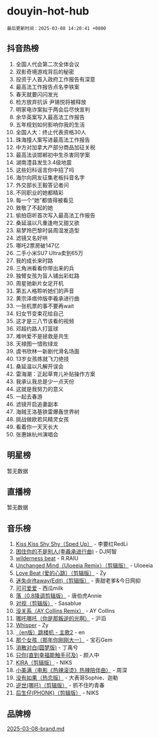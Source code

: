# douyin-hot-hub

`最后更新时间：2025-03-08 14:20:41 +0800`

## 抖音热榜

1. 全国人代会第二次全体会议
1. 双影奇境游戏背后的秘密
1. 投资于人首入政府工作报告有深意
1. 最高法工作报告点名李铁案
1. 春天就要闪闪发光
1. 检方放弃抗诉 尹锡悦将被释放
1. 明家电诈案拟于两会后尽快宣判
1. 余华英案写入最高法工作报告
1. 五年规划如何影响你我的生活
1. 全国人大：终止代表资格30人
1. 珠海撞人案写进最高法工作报告
1. 中方对加拿大产部分商品加征关税
1. 最高法谈邯郸初中生杀害同学案
1. 湖南澧县发生3.4级地震
1. 这些妇科谣言你中招了吗
1. 海尔向网友征集老板抖音名字
1. 外交部长王毅答记者问
1. 不同职业的她都精彩
1. 每一个“她”都值得被看见
1. 致敬了不起的她
1. 偷拍窃听首次写入最高法工作报告
1. 桑延温以凡重逢吻又甜又欲
1. 易梦玲巴黎时装周湿发造型
1. 滤镜又名好哄
1. 哪吒2票房破147亿
1. 二手小米SU7 Ultra卖到65万
1. 我的成长来时路
1. 三角洲看看你带出来的兵
1. 独臂女孩为盲人铺出彩虹路
1. 周星驰新片女足开机
1. 第五人格聆听她们的声音
1. 黄宗泽痞帅版李羲承进行曲
1. 一张机票的事不要再wait
1. 妇女节变束花给自己
1. 这才是三八节该看的视频
1. 邓超约路人打篮球
1. 难哄爱不是拯救是共生
1. 天禄图一惜败绿龙
1. 虞书欣林一新剧代滑名场面
1. 13岁女孩练就飞刀绝技
1. 桑延温以凡解开误会
1. 雷海潮：正起草育儿补贴操作方案
1. 我承认我总是少一点天份
1. 这就是我努力的意义
1. 一起去春游
1. 滤镜开启追妻副本
1. 海贼王洛基铁雷爆轰世界树
1. 挑战做欧若风精灵女孩
1. 看着你一天天长大
1. 张惠妹杭州演唱会

## 明星榜

暂无数据

## 直播榜

暂无数据

## 音乐榜

1. [Kiss Kiss Shy Shy（Sped Up）](https://sf3-cdn-tos.douyinstatic.com/obj/tos-cn-ve-2774/oYpXDAeGgQK0zfPaji7iKUixpCXFGILeLGmvYA) - 李要红RedLi
1. [困住你的不是别人(李羲承进行曲)](https://sf3-cdn-tos.douyinstatic.com/obj/tos-cn-ve-2774/okWrrVL1iQGZbfHVeCPAe7IaerYfM2jEQi5mNI) - DJ阿智
1. [wilderness beat](https://sf3-cdn-tos.douyinstatic.com/obj/tos-cn-ve-2774/o0oBmODSFCpfFdLRGzAAFC2ah9AIMEQfAOueVE) - R.RAIU
1. [Unchanged Mind（Uloeeia Remix）（剪辑版）](https://sf3-cdn-tos.douyinstatic.com/obj/tos-cn-ve-2774/oIHYu1YfsziJqmggAqBsXOiiI2Y1QB6I61RsMW) - Uloeeia
1. [Love Beat  (爱的心跳）（剪辑版）](https://sf3-cdn-tos.douyinstatic.com/obj/tos-cn-ve-2774/oUlARwvEINIisZ9nCnKMZiYFGfCCYLtDADDBge) - Zy
1. [迷失driftaway(Edit)（剪辑版）](https://sf3-cdn-tos.douyinstatic.com/obj/tos-cn-ve-2774/ogaa1xGNeFO6FCaMgO8PzzAceEI4fBLDMi15H3) - 喪甜老爹&今日网抑
1. [可可爱爱](https://sf3-cdn-tos.douyinstatic.com/obj/tos-cn-ve-2774/0deb1e75aea643b9927ba26aaafa29dd) - 西瓜milk
1. [落（0.8降调剪辑版）](https://sf3-cdn-tos.douyinstatic.com/obj/tos-cn-ve-2774/ociN0WUv3APijBYr6DUmAHmdkZ5MjM6gIF3iA) - 唐伯虎Annie
1. [对视（剪辑版）](https://sf3-cdn-tos.douyinstatic.com/obj/tos-cn-ve-2774/ogKtIhiB0WfAa18F9z3uWODMtZi2ysB1VuAIsQ) - Sasablue
1. [没关系（AY Collins Remix）](https://sf3-cdn-tos.douyinstatic.com/obj/tos-cn-ve-2774/oIBbI5Ghw4zdUCQMJrDEFaAQilZP3EIDSi7MW) - AY Collins
1. [哪吒哪吒（你是那叛逆的光啊）](https://sf3-cdn-tos.douyinstatic.com/obj/tos-cn-ve-2774/oUkQCgCDnBanFehFEFQDxCQntAOIfp9gyZYFVo) - 沪滔
1. [Whisper](https://sf3-cdn-tos.douyinstatic.com/obj/tos-cn-ve-2774/oEeYKDxIDCFuArkftgkGqCnG7xZtRC2rEMKBQi) - Zy
1. [（en版）跳楼机 - 主歌2](https://sf3-cdn-tos.douyinstatic.com/obj/tos-cn-ve-2774/oklN6GvgQ2L8DpPeaAGf1gPeyKzjXFwHIwoCZv) - en
1. [那个女孩（那年你刚刚大一）](https://sf3-cdn-tos.douyinstatic.com/obj/tos-cn-ve-2774/o4IZw7TlivwiBBBMA2rIgWrGNIrjFroh6bPqQ) - 宝石Gem
1. [消散对白(圆梦版)](https://sf3-cdn-tos.douyinstatic.com/obj/tos-cn-ve-2774/og4jB5I5IizzoZVAAAzWgBMAsMDWoArfwBOiFs) - 丁禹兮
1. [只你(直到幸福能触手可及)](https://sf3-cdn-tos.douyinstatic.com/obj/tos-cn-ve-2774/o0lBkRDzFTeaVSUz3ZZSCBVtZ5DIMQGfgmEAuE) - 颜人中
1. [KIRA（剪辑版）](https://sf3-cdn-tos.douyinstatic.com/obj/tos-cn-ve-2774/o0Bq3TvdHqOfzihWrHyABMociuMA3Inwsbx9Wi) - NIKS
1. [小美满（电影《热辣滚烫》热辣陪伴曲）](https://sf3-cdn-tos.douyinstatic.com/obj/tos-cn-ve-2774/o0GAn2lSgfZIDUgtevCGDQYnFg4CwnrBaxbTZL) - 周深
1. [没有如果（热恋版）](https://sf5-hl-cdn-tos.douyinstatic.com/obj/tos-cn-ve-2774/o4iETqbxIThtCXlBeV0DfAhZsbCFGhagYupnMx) - 大表哥Sophie、迦勒
1. [逆世(哪吒)（剪辑版）](https://sf3-cdn-tos.douyinstatic.com/obj/tos-cn-ve-2774/oMIEZAfEogrLnzfDWMBiZKCWuXIUFLtRDsOFWs) - 抓不住旳青春
1. [后生仔(PHONK)（剪辑版）](https://sf3-cdn-tos.douyinstatic.com/obj/tos-cn-ve-2774/o0TzmfumdQAJ1aGG9F5LfTXIYeGcqYKRPAeFdJ) - NIKS

## 品牌榜

[2025-03-08-brand.md](2025-03-08-brand.md)
